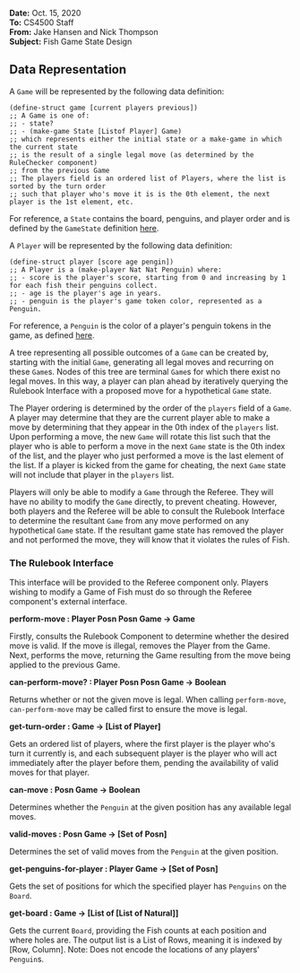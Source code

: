 **Date:** Oct. 15, 2020  
**To:** CS4500 Staff  
**From:** Jake Hansen and Nick Thompson  
**Subject:** Fish Game State Design  

## Data Representation
A `Game` will be represented by the following data definition:
```racket
(define-struct game [current players previous])
;; A Game is one of:
;; - state?
;; - (make-game State [Listof Player] Game)
;; which represents either the initial state or a make-game in which the current state
;; is the result of a single legal move (as determined by the RuleChecker component)
;; from the previous Game
;; The players field is an ordered list of Players, where the list is sorted by the turn order
;; such that player who's move it is is the 0th element, the next player is the 1st element, etc.

```

For reference, a `State` contains the board, penguins, and player order and is defined by the `GameState` definition [here](https://github.ccs.neu.edu/CS4500-F20/mineola/blob/d571d121112cb572348bca4ce207a4b236783f20/Fish/Common/state.rkt#L25-L34).

A `Player` will be represented by the following data definition:
```racket
(define-struct player [score age pengin])
;; A Player is a (make-player Nat Nat Penguin) where:
;; - score is the player's score, starting from 0 and increasing by 1 for each fish their penguins collect.
;; - age is the player's age in years.
;; - penguin is the player's game token color, represented as a Penguin.
```

For reference, a `Penguin` is the color of a player's penguin tokens in the game, as defined [here](https://github.ccs.neu.edu/CS4500-F20/mineola/blob/dc8e3a9aaee490b05e3f893d9809ed925781f6bd/Fish/Common/penguin.rkt#L21).

A tree representing all possible outcomes of a `Game` can be created by, starting with the initial `Game`, generating all legal moves and recurring on these `Game`s. Nodes of this tree are terminal `Game`s for which there exist no legal moves. In this way, a player can plan ahead by iteratively querying the Rulebook Interface with a proposed move for a hypothetical `Game` state.

The Player ordering is determined by the order of the `players` field of a `Game`. A player may determine that they are the current player able to make a move by determining that they appear in the 0th index of the `players` list. Upon performing a move, the new `Game` will rotate this list such that the player who is able to perform a move in the next `Game` state is the 0th index of the list, and the player who just performed a move is the last element of the list. If a player is kicked from the game for cheating, the next `Game` state will not include that player in the `players` list.

Players will only be able to modify a `Game` through the Referee. They will have no ability to modify the `Game` directly, to prevent cheating. However, both players and the Referee will be able to consult the Rulebook Interface to determine the resultant `Game` from any move performed on any hypothetical `Game` state. If the resultant game state has removed the player and not performed the move, they will know that it violates the rules of Fish.

### The Rulebook Interface
This interface will be provided to the Referee component only. Players wishing to modify a Game of Fish must do so through the Referee component's external interface.

**perform-move : Player Posn Posn Game -> Game**

Firstly, consults the Rulebook Component to determine whether the desired move is valid. If the move is illegal, removes the Player from the Game.
Next, performs the move, returning the Game resulting from the move being applied to the previous Game.

**can-perform-move? : Player Posn Posn Game -> Boolean**

Returns whether or not the given move is legal. When calling `perform-move`, `can-perform-move` may be called first to ensure the move is legal.

**get-turn-order : Game -> \[List of Player\]**

Gets an ordered list of players, where the first player is the player who's turn it currently is, and each subsequent player is the player who will act immediately after the player before them, pending the availability of valid moves for that player.

**can-move : Posn Game -> Boolean**

Determines whether the `Penguin` at the given position has any available legal moves.

**valid-moves : Posn Game -> \[Set of Posn\]**

Determines the set of valid moves from the `Penguin` at the given position.

**get-penguins-for-player : Player Game -> \[Set of Posn\]**

Gets the set of positions for which the specified player has `Penguins` on the `Board`.

**get-board : Game -> \[List of \[List of Natural\]\]**

Gets the current `Board`, providing the Fish counts at each position and where holes are.
The output list is a List of Rows, meaning it is indexed by \[Row, Column\].
Note: Does not encode the locations of any players' `Penguin`s.
